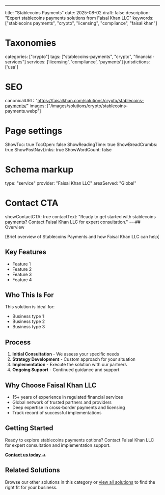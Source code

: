 ---
title: "Stablecoins Payments"
date: 2025-08-02
draft: false
description: "Expert stablecoins payments solutions from Faisal Khan LLC"
keywords: ["stablecoins payments", "crypto", "licensing", "compliance", "faisal khan"]

# Taxonomies
categories: ["crypto"]
tags: ["stablecoins-payments", "crypto", "financial-services"]
services: ['licensing', 'compliance', 'payments']
jurisdictions: ['usa']

# SEO
canonicalURL: "https://faisalkhan.com/solutions/crypto/stablecoins-payments/"
images: ["/images/solutions/crypto/stablecoins-payments.webp"]

# Page settings
ShowToc: true
TocOpen: false
ShowReadingTime: true
ShowBreadCrumbs: true
ShowPostNavLinks: true
ShowWordCount: false

# Schema markup
type: "service"
provider: "Faisal Khan LLC"
areaServed: "Global"

# Contact CTA
showContactCTA: true
contactText: "Ready to get started with stablecoins payments? Contact Faisal Khan LLC for expert consultation."
---## Overview

[Brief overview of Stablecoins Payments and how Faisal Khan LLC can help]

## Key Features

- Feature 1
- Feature 2  
- Feature 3
- Feature 4

## Who This Is For

This solution is ideal for:

- Business type 1
- Business type 2
- Business type 3

## Process

1. **Initial Consultation** - We assess your specific needs
2. **Strategy Development** - Custom approach for your situation  
3. **Implementation** - Execute the solution with our partners
4. **Ongoing Support** - Continued guidance and support

## Why Choose Faisal Khan LLC

- 15+ years of experience in regulated financial services
- Global network of trusted partners and providers
- Deep expertise in cross-border payments and licensing
- Track record of successful implementations

## Getting Started

Ready to explore stablecoins payments options? Contact Faisal Khan LLC for expert consultation and implementation support.

**[Contact us today →](mailto:contact@faisalkhan.com)**

## Related Solutions

Browse our other solutions in this category or [view all solutions](/solutions/) to find the right fit for your business.
